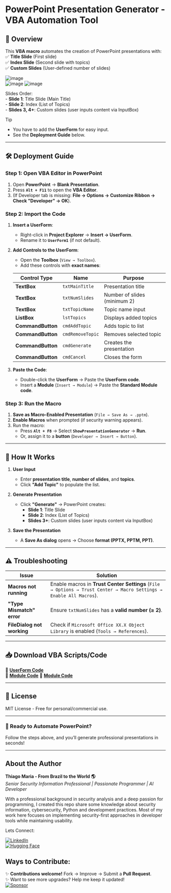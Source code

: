 # **PowerPoint Presentation Generator - VBA Automation Tool**  

## **📌 Overview**  
This **VBA macro** automates the creation of PowerPoint presentations with:  
✅ **Title Slide** (First slide)  
✅ **Index Slide** (Second slide with topics)  
✅ **Custom Slides** (User-defined number of slides)   

![image](https://github.com/user-attachments/assets/0a51f2f9-00b7-49e5-be95-2e52dc7e4c44)   
![image](https://github.com/user-attachments/assets/6a520152-0fa2-47fe-a783-6b9d8c5ddfaf)
![image](https://github.com/user-attachments/assets/afd16c5d-1d48-48a0-bcc3-4073bbc5922a)  

Slides Order:  
     - **Slide 1**: Title Slide (Main Title)   
     - **Slide 2**: Index (List of Topics)   
     - **Slides 3, 4+**: Custom slides (user inputs content via InputBox)    

>[!Tip]
> - You have to add the **UserForm** for easy input.     
> - See the **Deployment Guide** below.  

---

## **🛠️ Deployment Guide**  

### **Step 1: Open VBA Editor in PowerPoint**  
1. Open **PowerPoint** → **Blank Presentation**.  
2. Press **`Alt + F11`** to open the **VBA Editor**.  
3. (If Developer tab is missing: **File → Options → Customize Ribbon → Check "Developer" → OK**).  

### **Step 2: Import the Code**  
1. **Insert a UserForm**:  
   - Right-click in **Project Explorer** → **Insert → UserForm**.  
   - Rename it to **`UserForm1`** (if not default).  

2. **Add Controls to the UserForm**:  
   - Open the **Toolbox** (`View → Toolbox`).  
   - Add these controls with **exact names**:  

   | Control Type | Name | Purpose |
   |-------------|------|---------|
   | **TextBox** | `txtMainTitle` | Presentation title |
   | **TextBox** | `txtNumSlides` | Number of slides (minimum 2) |
   | **TextBox** | `txtTopicName` | Topic name input |
   | **ListBox** | `lstTopics` | Displays added topics |
   | **CommandButton** | `cmdAddTopic` | Adds topic to list |
   | **CommandButton** | `cmdRemoveTopic` | Removes selected topic |
   | **CommandButton** | `cmdGenerate` | Creates the presentation |
   | **CommandButton** | `cmdCancel` | Closes the form |

3. **Paste the Code**:  
   - Double-click the **UserForm** → Paste the **UserForm code**.  
   - Insert a **Module** (`Insert → Module`) → Paste the **Standard Module code**.  

### **Step 3: Run the Macro**  
1. **Save as Macro-Enabled Presentation** (`File → Save As → .pptm`).  
2. **Enable Macros** when prompted (if security warning appears).  
3. Run the macro:  
   - Press **`Alt + F8`** → Select **`ShowPresentationGenerator`** → **Run**.  
   - Or, assign it to a **button** (`Developer → Insert → Button`).  

---

## **🎯 How It Works**  
1. **User Input**  
   - Enter **presentation title**, **number of slides**, and **topics**.  
   - Click **"Add Topic"** to populate the list.  

2. **Generate Presentation**  
   - Click **"Generate"** → PowerPoint creates:  
     - **Slide 1**: Title Slide  
     - **Slide 2**: Index (List of Topics)  
     - **Slides 3+**: Custom slides (user inputs content via InputBox)  

3. **Save the Presentation**  
   - A **Save As dialog** opens → Choose **format (PPTX, PPTM, PPT)**.  

---

## **⚠️ Troubleshooting**  
| Issue | Solution |
|-------|----------|
| **Macros not running** | Enable macros in **Trust Center Settings** (`File → Options → Trust Center → Macro Settings → Enable All Macros`). |
| **"Type Mismatch" error** | Ensure `txtNumSlides` has a **valid number (≥ 2)**. |
| **FileDialog not working** | Check if `Microsoft Office XX.X Object Library` is enabled (`Tools → References`). |

---

## **📥 Download VBA Scripts/Code**  
🔗 **[UserForm Code](https://github.com/ThiagoMaria-SecurityIT/Microsoft_Office_Automation_VBA/blob/main/VBA/PowerPoint/UserForm-Code.vba)**  
🔗 **[Module Code](https://github.com/ThiagoMaria-SecurityIT/Microsoft_Office_Automation_VBA/blob/main/VBA/PowerPoint/Module-Code.vba)**
🔗 **[Module Code](https://github.com/ThiagoMaria-SecurityIT/Microsoft_Office_Automation_VBA/blob/main/VBA/PowerPoint/UserForm1.frm)**
 

---

## **📜 License**  
MIT License - Free for personal/commercial use.  

---

### **🚀 Ready to Automate PowerPoint?**  
Follow the steps above, and you’ll generate professional presentations in seconds!   

---  

## About the Author   

**Thiago Maria - From Brazil to the World 🌎**  
*Senior Security Information Professional | Passionate Programmer | AI Developer*

With a professional background in security analysis and a deep passion for programming, I created this repo share some knowledge about security information, cybersecurity, Python and development practices. Most of my work here focuses on implementing security-first approaches in developer tools while maintaining usability.

Lets Connect:

[![LinkedIn](https://img.shields.io/badge/LinkedIn-Connect-blue)](https://www.linkedin.com/in/thiago-cequeira-99202239/)  
[![Hugging Face](https://img.shields.io/badge/🤗Hugging_Face-AI_projects-yellow)](https://huggingface.co/ThiSecur)

## Ways to Contribute:   
✨ **Contributions welcome!** Fork → Improve → Submit a **Pull Request**.   
✨ Want to see more upgrades? Help me keep it updated!    
 [![Sponsor](https://img.shields.io/badge/Sponsor-%E2%9D%A4-red)](https://github.com/sponsors/ThiagoMaria-SecurityIT) 
